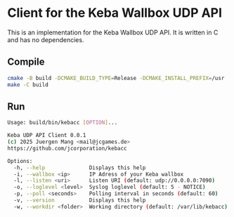 # Client for the Keba Wallbox UDP API

This is an implementation for the Keba Wallbox UDP API. It is written in C and has no dependencies.

## Compile

```sh
cmake -B build -DCMAKE_BUILD_TYPE=Release -DCMAKE_INSTALL_PREFIX=/usr .
make -C build
```

## Run

```sh
Usage: build/bin/kebacc [OPTION]...

Keba UDP API Client 0.0.1
(c) 2025 Juergen Mang <mail@jcgames.de>
https://github.com/jcorporation/kebacc

Options:
  -h, --help              Displays this help
  -i, --wallbox <ip>      IP Adress of your Keba wallbox
  -l, --listen <uri>      Listen URI (default: udp://0.0.0.0:7090)
  -o, --loglevel <level>  Syslog loglevel (default: 5 - NOTICE)
  -p, --poll <seconds>    Polling interval in seconds (default: 60)
  -v, --version           Displays this help
  -w, --workdir <folder>  Working directory (default: /var/lib/kebacc)
```
